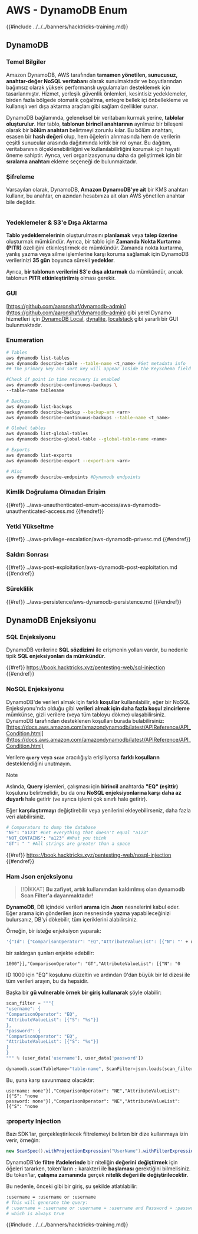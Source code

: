 # AWS - DynamoDB Enum

{{#include ../../../banners/hacktricks-training.md}}

## DynamoDB

### Temel Bilgiler

Amazon DynamoDB, AWS tarafından **tamamen yönetilen, sunucusuz, anahtar-değer NoSQL veritabanı** olarak sunulmaktadır ve boyutlarından bağımsız olarak yüksek performanslı uygulamaları desteklemek için tasarlanmıştır. Hizmet, yerleşik güvenlik önlemleri, kesintisiz yedeklemeler, birden fazla bölgede otomatik çoğaltma, entegre bellek içi önbellekleme ve kullanışlı veri dışa aktarma araçları gibi sağlam özellikler sunar.

DynamoDB bağlamında, geleneksel bir veritabanı kurmak yerine, **tablolar oluşturulur**. Her tablo, **tablonun birincil anahtarının** ayrılmaz bir bileşeni olarak bir **bölüm anahtarı** belirtmeyi zorunlu kılar. Bu bölüm anahtarı, esasen bir **hash değeri** olup, hem öğelerin alınmasında hem de verilerin çeşitli sunucular arasında dağıtımında kritik bir rol oynar. Bu dağıtım, veritabanının ölçeklenebilirliğini ve kullanılabilirliğini korumak için hayati öneme sahiptir. Ayrıca, veri organizasyonunu daha da geliştirmek için bir **sıralama anahtarı** ekleme seçeneği de bulunmaktadır.

### Şifreleme

Varsayılan olarak, DynamoDB, **Amazon DynamoDB'ye ait** bir KMS anahtarı kullanır, bu anahtar, en azından hesabınıza ait olan AWS yönetilen anahtar bile değildir.

<figure><img src="https://lh4.googleusercontent.com/JjtNS7aA-_GRMgZb4v93jWEQJi6DQdUPq0FEpzZPdeyCeNoG05p0NJiV9Zs-ULs_-Tfjmx0W1ZgsE2Ui2ljo7D-1a87Xny-gpLVQO0XmXdFoph9ci1RepbVNwaCe9oPruEZSEDxGTxF5dIv6pW1WpT6kWA=s2048" alt=""><figcaption></figcaption></figure>

### Yedeklemeler & S3'e Dışa Aktarma

**Tablo yedeklemelerinin** oluşturulmasını **planlamak** veya **talep üzerine** oluşturmak mümkündür. Ayrıca, bir tablo için **Zamanda Nokta Kurtarma (PITR)** özelliğini etkinleştirmek de mümkündür. Zamanda nokta kurtarma, yanlış yazma veya silme işlemlerine karşı koruma sağlamak için DynamoDB verilerinizi **35 gün** boyunca sürekli **yedekler**.

Ayrıca, **bir tablonun verilerini S3'e dışa aktarmak** da mümkündür, ancak tablonun **PITR etkinleştirilmiş** olması gerekir.

### GUI

[https://github.com/aaronshaf/dynamodb-admin](https://github.com/aaronshaf/dynamodb-admin) gibi yerel Dynamo hizmetleri için [DynamoDB Local](https://aws.amazon.com/blogs/aws/dynamodb-local-for-desktop-development/), [dynalite](https://github.com/mhart/dynalite), [localstack](https://github.com/localstack/localstack) gibi yararlı bir GUI bulunmaktadır.

### Enumeration
```bash
# Tables
aws dynamodb list-tables
aws dynamodb describe-table --table-name <t_name> #Get metadata info
## The primary key and sort key will appear inside the KeySchema field

#Check if point in time recovery is enabled
aws dynamodb describe-continuous-backups \
--table-name tablename

# Backups
aws dynamodb list-backups
aws dynamodb describe-backup --backup-arn <arn>
aws dynamodb describe-continuous-backups --table-name <t_name>

# Global tables
aws dynamodb list-global-tables
aws dynamodb describe-global-table --global-table-name <name>

# Exports
aws dynamodb list-exports
aws dynamodb describe-export --export-arn <arn>

# Misc
aws dynamodb describe-endpoints #Dynamodb endpoints
```
### Kimlik Doğrulama Olmadan Erişim

{{#ref}}
../aws-unauthenticated-enum-access/aws-dynamodb-unauthenticated-access.md
{{#endref}}

### Yetki Yükseltme

{{#ref}}
../aws-privilege-escalation/aws-dynamodb-privesc.md
{{#endref}}

### Saldırı Sonrası

{{#ref}}
../aws-post-exploitation/aws-dynamodb-post-exploitation.md
{{#endref}}

### Süreklilik

{{#ref}}
../aws-persistence/aws-dynamodb-persistence.md
{{#endref}}

## DynamoDB Enjeksiyonu

### SQL Enjeksiyonu

DynamoDB verilerine **SQL sözdizimi** ile erişmenin yolları vardır, bu nedenle tipik **SQL enjeksiyonları da mümkündür**.

{{#ref}}
https://book.hacktricks.xyz/pentesting-web/sql-injection
{{#endref}}

### NoSQL Enjeksiyonu

DynamoDB'de verileri almak için farklı **koşullar** kullanılabilir, eğer bir NoSQL Enjeksiyonu'nda olduğu gibi **verileri almak için daha fazla koşul zincirleme** mümkünse, gizli verilere (veya tüm tabloyu dökme) ulaşabilirsiniz.\
DynamoDB tarafından desteklenen koşulları burada bulabilirsiniz: [https://docs.aws.amazon.com/amazondynamodb/latest/APIReference/API_Condition.html](https://docs.aws.amazon.com/amazondynamodb/latest/APIReference/API_Condition.html)

Verilere **`query`** veya **`scan`** aracılığıyla erişiliyorsa **farklı koşulların** desteklendiğini unutmayın.

> [!NOTE]
> Aslında, **Query** işlemleri, çalışması için **birincil** anahtarda **"EQ" (eşittir)** koşulunu belirtmelidir, bu da onu **NoSQL enjeksiyonlarına karşı daha az duyarlı** hale getirir (ve ayrıca işlemi çok sınırlı hale getirir).

Eğer **karşılaştırmayı** değiştirebilir veya yenilerini ekleyebilirseniz, daha fazla veri alabilirsiniz.
```bash
# Comparators to dump the database
"NE": "a123" #Get everything that doesn't equal "a123"
"NOT_CONTAINS": "a123" #What you think
"GT": " " #All strings are greater than a space
```
{{#ref}}
https://book.hacktricks.xyz/pentesting-web/nosql-injection
{{#endref}}

### Ham Json enjeksiyonu

> [!DİKKAT]
> **Bu zafiyet, artık kullanımdan kaldırılmış olan dynamodb Scan Filter'a dayanmaktadır!**

**DynamoDB**, DB içindeki verileri **arama** için **Json** nesnelerini kabul eder. Eğer arama için gönderilen json nesnesinde yazma yapabileceğinizi bulursanız, DB'yi dökebilir, tüm içeriklerini alabilirsiniz.

Örneğin, bir isteğe enjeksiyon yaparak:
```bash
'{"Id": {"ComparisonOperator": "EQ","AttributeValueList": [{"N": "' + user_input + '"}]}}'
```
bir saldırgan şunları enjekte edebilir:

`1000"}],"ComparisonOperator": "GT","AttributeValueList": [{"N": "0`

ID 1000 için "EQ" koşulunu düzeltin ve ardından 0'dan büyük bir Id dizesi ile tüm verileri arayın, bu da hepsidir.

Başka bir **gü vulnerable örnek bir giriş kullanarak** şöyle olabilir:
```python
scan_filter = """{
"username": {
"ComparisonOperator": "EQ",
"AttributeValueList": [{"S": "%s"}]
},
"password": {
"ComparisonOperator": "EQ",
"AttributeValueList": [{"S": "%s"}]
}
}
""" % (user_data['username'], user_data['password'])

dynamodb.scan(TableName="table-name", ScanFilter=json.loads(scan_filter))
```
Bu, şuna karşı savunmasız olacaktır:
```
username: none"}],"ComparisonOperator": "NE","AttributeValueList": [{"S": "none
password: none"}],"ComparisonOperator": "NE","AttributeValueList": [{"S": "none
```
### :property Injection

Bazı SDK'lar, gerçekleştirilecek filtrelemeyi belirten bir dize kullanmaya izin verir, örneğin:
```java
new ScanSpec().withProjectionExpression("UserName").withFilterExpression(user_input+" = :username and Password = :password").withValueMap(valueMap)
```
DynamoDB'de **filtre ifadelerinde** bir niteliğin **değerini** **değiştirmek** için öğeleri tararken, token'ların **`:`** karakteri ile **başlaması** gerektiğini bilmelisiniz. Bu token'lar, **çalışma zamanında** gerçek **nitelik değeri ile** **değiştirilecektir**.

Bu nedenle, önceki gibi bir giriş, şu şekilde atlatılabilir:
```bash
:username = :username or :username
# This will generate the query:
# :username = :username or :username = :username and Password = :password
# which is always true
```
{{#include ../../../banners/hacktricks-training.md}}

